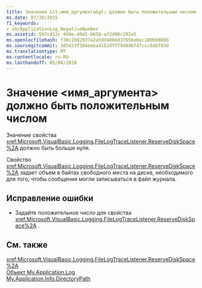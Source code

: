```yaml
---
title: Значение &lt;имя_аргумента&gt; должно быть положительным числом
ms.date: 07/20/2015
f1_keywords:
- vbrApplicationLog_NegativeNumber
ms.assetid: 597c412c-499e-49d2-b656-af2d90c292a5
ms.openlocfilehash: f38c2b92037a2a5dd400dd37656e6ec18066886b
ms.sourcegitcommit: 3d5d33f384eeba41b2dff79d096f47ccc8d8f03d
ms.translationtype: MT
ms.contentlocale: ru-RU
ms.lasthandoff: 05/04/2018
---
```

# <a name="the-value-of-ltargumentnamegt-must-be-a-positive-number"></a>Значение &lt;имя_аргумента&gt; должно быть положительным числом
Значение свойства <xref:Microsoft.VisualBasic.Logging.FileLogTraceListener.ReserveDiskSpace%2A> должно быть больше нуля.  
  
 Свойство <xref:Microsoft.VisualBasic.Logging.FileLogTraceListener.ReserveDiskSpace%2A> задает объем в байтах свободного места на диске, необходимого для того, чтобы сообщения могли записываться в файл журнала.  
  
## <a name="to-correct-this-error"></a>Исправление ошибки  
  
-   Задайте положительное число для свойства <xref:Microsoft.VisualBasic.Logging.FileLogTraceListener.ReserveDiskSpace%2A> .  
  
## <a name="see-also"></a>См. также  
 <xref:Microsoft.VisualBasic.Logging.FileLogTraceListener.ReserveDiskSpace%2A>  
 [Объект My.Application.Log](xref:Microsoft.VisualBasic.ApplicationServices.ApplicationBase.Log)  
 [My.Application.Info.DirectoryPath](xref:Microsoft.VisualBasic.ApplicationServices.ApplicationBase.Log)

